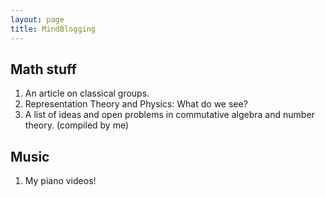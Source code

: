 ```yaml
---
layout: page
title: MindBlogging
---
```


<h2>Math stuff</h2>

1. An article on classical groups.
2. Representation Theory and Physics: What do we see?
3. A list of ideas and open problems in commutative algebra and number theory. (compiled by me)

<h2>Music</h2>

1. My piano videos!

